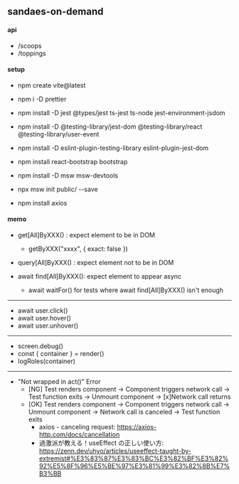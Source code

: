 ## sandaes-on-demand

#### api

- /scoops
- /toppings

#### setup

- npm create vite@latest
- npm i -D prettier
- npm install -D jest @types/jest ts-jest ts-node jest-environment-jsdom
- npm install -D @testing-library/jest-dom @testing-library/react @testing-library/user-event
- npm install -D eslint-plugin-testing-library eslint-plugin-jest-dom

- npm install react-bootstrap bootstrap

- npm install -D msw msw-devtools
- npx msw init public/ --save
- npm install axios

#### memo

- get[All]ByXXX() : expect element to be in DOM
  - getByXXX("xxxx", { exact: false })
- query[All]ByXXX() : expect element not to be in DOM
- await find[All]ByXXX(): expect element to appear async

  - await waitFor() for tests where await find[All]ByXXX() isn't enough

---

- await user.click()
- await user.hover()
- await user.unhover()

---

- screen.debug()
- const { container } = render(<App />)
- logRoles(container)

---

- "Not wrapped in act()" Error
  - [NG] Test renders component -> Component triggers network call -> Test function exits -> Unmount component -> [x]Network call returns
  - [OK] Test renders component -> Component triggers network call -> Unmount component -> Network call is canceled -> Test function exits
    - axios - canceling request: https://axios-http.com/docs/cancellation
    - 過激派が教える！useEffect の正しい使い方: https://zenn.dev/uhyo/articles/useeffect-taught-by-extremist#%E3%83%87%E3%83%BC%E3%82%BF%E3%82%92%E5%8F%96%E5%BE%97%E3%81%99%E3%82%8B%E7%B3%BB
